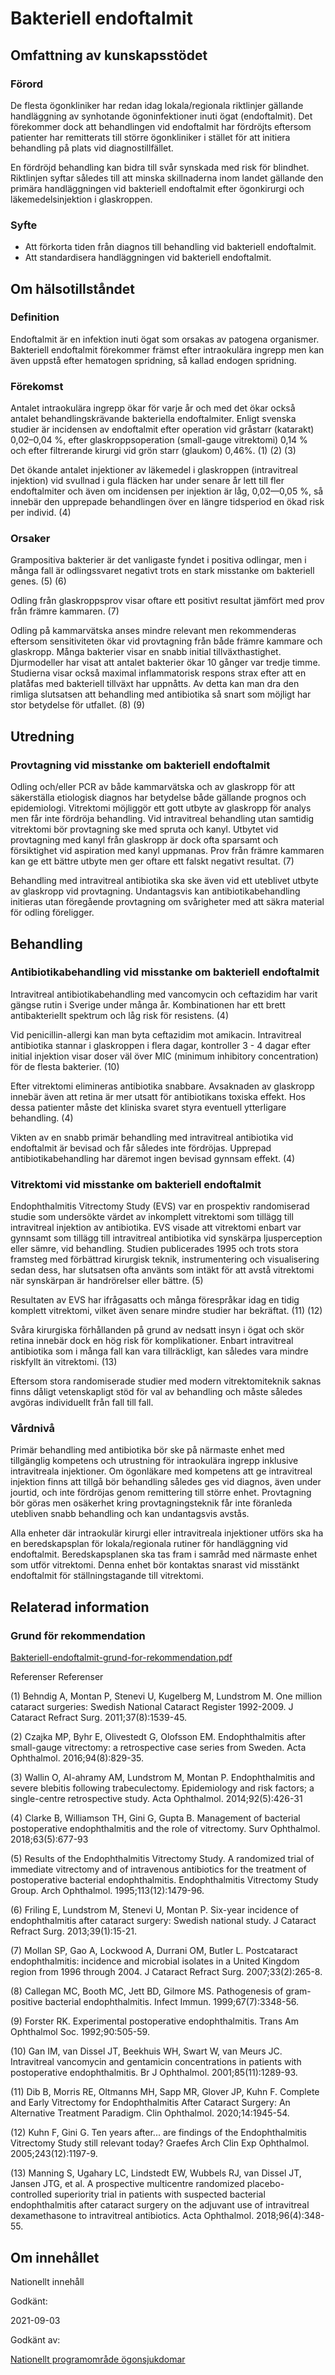 Bakteriell endoftalmit
======================

Omfattning av kunskapsstödet
----------------------------

### Förord

De flesta ögonkliniker har redan idag lokala/regionala riktlinjer gällande handläggning av synhotande ögoninfektioner inuti ögat (endoftalmit). Det förekommer dock att behandlingen vid endoftalmit har fördröjts eftersom patienter har remitterats till större ögonkliniker i stället för att initiera behandling på plats vid diagnostillfället.

En fördröjd behandling kan bidra till svår synskada med risk för blindhet. Riktlinjen syftar således till att minska skillnaderna inom landet gällande den primära handläggningen vid bakteriell endoftalmit efter ögonkirurgi och läkemedelsinjektion i glaskroppen.

### Syfte

*   Att förkorta tiden från diagnos till behandling vid bakteriell endoftalmit.
*   Att standardisera handläggningen vid bakteriell endoftalmit.

Om hälsotillståndet
-------------------

### Definition

Endoftalmit är en infektion inuti ögat som orsakas av patogena organismer. Bakteriell endoftalmit förekommer främst efter intraokulära ingrepp men kan även uppstå efter hematogen spridning, så kallad endogen spridning.

### Förekomst

Antalet intraokulära ingrepp ökar för varje år och med det ökar också antalet behandlingskrävande bakteriella endoftalmiter. Enligt svenska studier är incidensen av endoftalmit efter operation vid gråstarr (katarakt) 0,02–0,04 %, efter glaskroppsoperation (small-gauge vitrektomi) 0,14 % och efter filtrerande kirurgi vid grön starr (glaukom) 0,46%. (1) (2) (3)

Det ökande antalet injektioner av läkemedel i glaskroppen (intravitreal injektion) vid svullnad i gula fläcken har under senare år lett till fler endoftalmiter och även om incidensen per injektion är låg, 0,02—0,05 %, så innebär den upprepade behandlingen över en längre tidsperiod en ökad risk per individ. (4)

### Orsaker

Grampositiva bakterier är det vanligaste fyndet i positiva odlingar, men i många fall är odlingssvaret negativt trots en stark misstanke om bakteriell genes. (5) (6)

Odling från glaskroppsprov visar oftare ett positivt resultat jämfört med prov från främre kammaren. (7)

Odling på kammarvätska anses mindre relevant men rekommenderas eftersom sensitiviteten ökar vid provtagning från både främre kammare och glaskropp. Många bakterier visar en snabb initial tillväxthastighet. Djurmodeller har visat att antalet bakterier ökar 10 gånger var tredje timme. Studierna visar också maximal inflammatorisk respons strax efter att en platåfas med bakteriell tillväxt har uppnåtts. Av detta kan man dra den rimliga slutsatsen att behandling med antibiotika så snart som möjligt har stor betydelse för utfallet. (8) (9)

Utredning
---------

### Provtagning vid misstanke om bakteriell endoftalmit

Odling och/eller PCR av både kammarvätska och av glaskropp för att säkerställa etiologisk diagnos har betydelse både gällande prognos och epidemiologi. Vitrektomi möjliggör ett gott utbyte av glaskropp för analys men får inte fördröja behandling. Vid intravitreal behandling utan samtidig vitrektomi bör provtagning ske med spruta och kanyl. Utbytet vid provtagning med kanyl från glaskropp är dock ofta sparsamt och försiktighet vid aspiration med kanyl uppmanas. Prov från främre kammaren kan ge ett bättre utbyte men ger oftare ett falskt negativt resultat. (7)

Behandling med intravitreal antibiotika ska ske även vid ett uteblivet utbyte av glaskropp vid provtagning. Undantagsvis kan antibiotikabehandling initieras utan föregående provtagning om svårigheter med att säkra material för odling föreligger.

Behandling
----------

### Antibiotikabehandling vid misstanke om bakteriell endoftalmit

Intravitreal antibiotikabehandling med vancomycin och ceftazidim har varit gängse rutin i Sverige under många år. Kombinationen har ett brett antibakteriellt spektrum och låg risk för resistens. (4)

Vid penicillin-allergi kan man byta ceftazidim mot amikacin. Intravitreal antibiotika stannar i glaskroppen i flera dagar, kontroller 3 - 4 dagar efter initial injektion visar doser väl över MIC (minimum inhibitory concentration) för de flesta bakterier. (10)

Efter vitrektomi elimineras antibiotika snabbare. Avsaknaden av glaskropp innebär även att retina är mer utsatt för antibiotikans toxiska effekt. Hos dessa patienter måste det kliniska svaret styra eventuell ytterligare behandling. (4)

Vikten av en snabb primär behandling med intravitreal antibiotika vid endoftalmit är bevisad och får således inte fördröjas. Upprepad antibiotikabehandling har däremot ingen bevisad gynnsam effekt. (4)

### Vitrektomi vid misstanke om bakteriell endoftalmit

Endophthalmitis Vitrectomy Study (EVS) var en prospektiv randomiserad studie som undersökte värdet av inkomplett vitrektomi som tillägg till intravitreal injektion av antibiotika. EVS visade att vitrektomi enbart var gynnsamt som tillägg till intravitreal antibiotika vid synskärpa ljusperception eller sämre, vid behandling. Studien publicerades 1995 och trots stora framsteg med förbättrad kirurgisk teknik, instrumentering och visualisering sedan dess, har slutsatsen ofta använts som intäkt för att avstå vitrektomi när synskärpan är handrörelser eller bättre. (5)

Resultaten av EVS har ifrågasatts och många förespråkar idag en tidig komplett vitrektomi, vilket även senare mindre studier har bekräftat. (11) (12)

Svåra kirurgiska förhållanden på grund av nedsatt insyn i ögat och skör retina innebär dock en hög risk för komplikationer. Enbart intravitreal antibiotika som i många fall kan vara tillräckligt, kan således vara mindre riskfyllt än vitrektomi. (13)

Eftersom stora randomiserade studier med modern vitrektomiteknik saknas finns dåligt vetenskapligt stöd för val av behandling och måste således avgöras individuellt från fall till fall.

### Vårdnivå

Primär behandling med antibiotika bör ske på närmaste enhet med tillgänglig kompetens och utrustning för intraokulära ingrepp inklusive intravitreala injektioner. Om ögonläkare med kompetens att ge intravitreal injektion finns att tillgå bör behandling således ges vid diagnos, även under jourtid, och inte fördröjas genom remittering till större enhet. Provtagning bör göras men osäkerhet kring provtagningsteknik får inte föranleda utebliven snabb behandling och kan undantagsvis avstås.

Alla enheter där intraokulär kirurgi eller intravitreala injektioner utförs ska ha en beredskapsplan för lokala/regionala rutiner för handläggning vid endoftalmit. Beredskapsplanen ska tas fram i samråd med närmaste enhet som utför vitrektomi. Denna enhet bör kontaktas snarast vid misstänkt endoftalmit för ställningstagande till vitrektomi.

Relaterad information
---------------------

### Grund för rekommendation

[Bakteriell-endoftalmit-grund-for-rekommendation.pdf](https://vardpersonal.1177.se/globalassets/nkk/nationell/media/dokument/bakteriell-endoftalmit-grund-for-rekommendation.pdf)

Referenser Referenser

(1) Behndig A, Montan P, Stenevi U, Kugelberg M, Lundstrom M. One million cataract surgeries: Swedish National Cataract Register 1992-2009. J Cataract Refract Surg. 2011;37(8):1539-45.

(2) Czajka MP, Byhr E, Olivestedt G, Olofsson EM. Endophthalmitis after small-gauge vitrectomy: a retrospective case series from Sweden. Acta Ophthalmol. 2016;94(8):829-35.

(3) Wallin O, Al-ahramy AM, Lundstrom M, Montan P. Endophthalmitis and severe blebitis following trabeculectomy. Epidemiology and risk factors; a single-centre retrospective study. Acta Ophthalmol. 2014;92(5):426-31

(4) Clarke B, Williamson TH, Gini G, Gupta B. Management of bacterial postoperative endophthalmitis and the role of vitrectomy. Surv Ophthalmol. 2018;63(5):677-93

(5) Results of the Endophthalmitis Vitrectomy Study. A randomized trial of immediate vitrectomy and of intravenous antibiotics for the treatment of postoperative bacterial endophthalmitis. Endophthalmitis Vitrectomy Study Group. Arch Ophthalmol. 1995;113(12):1479-96.

(6) Friling E, Lundstrom M, Stenevi U, Montan P. Six-year incidence of endophthalmitis after cataract surgery: Swedish national study. J Cataract Refract Surg. 2013;39(1):15-21.

(7) Mollan SP, Gao A, Lockwood A, Durrani OM, Butler L. Postcataract endophthalmitis: incidence and microbial isolates in a United Kingdom region from 1996 through 2004. J Cataract Refract Surg. 2007;33(2):265-8.

(8) Callegan MC, Booth MC, Jett BD, Gilmore MS. Pathogenesis of gram-positive bacterial endophthalmitis. Infect Immun. 1999;67(7):3348-56.

(9) Forster RK. Experimental postoperative endophthalmitis. Trans Am Ophthalmol Soc. 1992;90:505-59.

(10) Gan IM, van Dissel JT, Beekhuis WH, Swart W, van Meurs JC. Intravitreal vancomycin and gentamicin concentrations in patients with postoperative endophthalmitis. Br J Ophthalmol. 2001;85(11):1289-93.

(11) Dib B, Morris RE, Oltmanns MH, Sapp MR, Glover JP, Kuhn F. Complete and Early Vitrectomy for Endophthalmitis After Cataract Surgery: An Alternative Treatment Paradigm. Clin Ophthalmol. 2020;14:1945-54.

(12) Kuhn F, Gini G. Ten years after... are findings of the Endophthalmitis Vitrectomy Study still relevant today? Graefes Arch Clin Exp Ophthalmol. 2005;243(12):1197-9.

(13) Manning S, Ugahary LC, Lindstedt EW, Wubbels RJ, van Dissel JT, Jansen JTG, et al. A prospective multicentre randomized placebo-controlled superiority trial in patients with suspected bacterial endophthalmitis after cataract surgery on the adjuvant use of intravitreal dexamethasone to intravitreal antibiotics. Acta Ophthalmol. 2018;96(4):348-55.

Om innehållet
-------------

Nationellt innehåll

Godkänt:

2021-09-03

Godkänt av:

[Nationellt programområde ögonsjukdomar](https://kunskapsstyrningvard.se/kunskapsstyrningvard/programomradenochsamverkansgrupper/nationellaprogramomraden/npoogonsjukdomar.56468.html)
